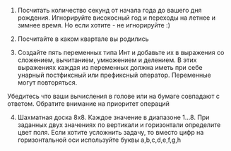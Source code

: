 1. Посчитать количество секунд от начала года до вашего дня рождения. Игнорируйте високосный год и переходы на летнее и зимнее время. Но если хотите - не игнорируйте :)

2. Посчитайте в каком квартале вы родились

3. Создайте пять переменных типа Инт и добавьте их в выражения со сложением, вычитанием, умножением и делением. В этих выражениях каждая из переменных должна иметь при себе унарный постфиксный или префиксный оператор. Переменные могут повторяться.

Убедитесь что ваши вычисления в голове или на бумаге совпадают с ответом. Обратите внимание на приоритет операций

4. Шахматная доска 8х8. Каждое значение в диапазоне 1…8. При заданных двух значениях по вертикали и горизонтали определите цвет поля. Если хотите усложнить задачу, то вместо цифр на горизонтальной оси используйте буквы a,b,c,d,e,f,g,h